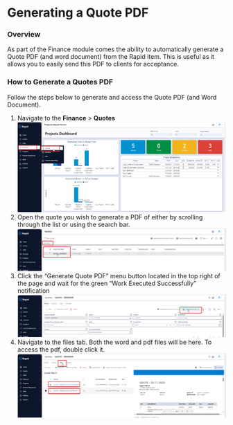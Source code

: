 # Generating a Quote PDF

### Overview

As part of the Finance module comes the ability to automatically generate a Quote PDF (and word document) from the Rapid item. This is useful as it allows you to easily send this PDF to clients for acceptance.

### How to Generate a Quotes PDF

Follow the steps below to generate and access the Quote PDF (and Word Document).

1. Navigate to the **Finance** &gt; **Quotes**  
    ![image-1703721152456.png](./../Global-Images/downloaded_image_1705285359965.png)
2. Open the quote you wish to generate a PDF of either by scrolling through the list or using the search bar.  
    ![image-1703721410967.png](./../Global-Images/downloaded_image_1705285368080.png)
3. Click the “Generate Quote PDF” menu button located in the top right of the page and wait for the green “Work Executed Successfully” notification  
    ![image-1703721738614.png](./downloaded_image_1705285499362.png)
4. Navigate to the files tab. Both the word and pdf files will be here. To access the pdf, double click it.  
    ![image-1703721796649.png](./downloaded_image_1705285500378.png)
